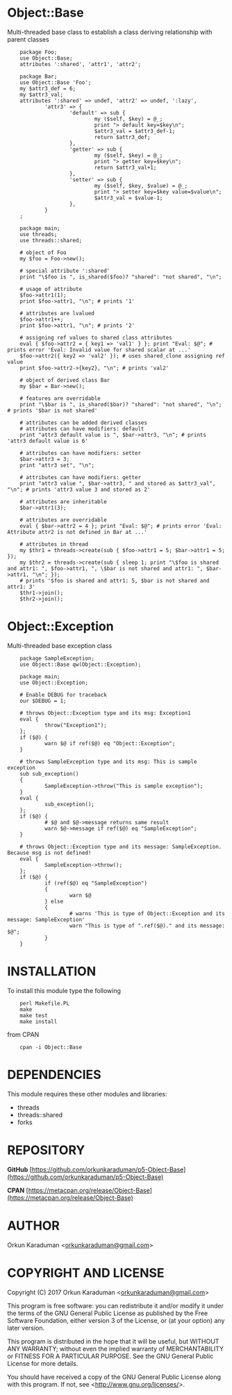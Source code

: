 # Object::Base

Multi-threaded base class to establish a class deriving relationship with parent classes

        package Foo;
        use Object::Base;
        attributes ':shared', 'attr1', 'attr2';
        
        package Bar;
        use Object::Base 'Foo';
        my $attr3_def = 6;
        my $attr3_val;
        attributes ':shared' => undef, 'attr2' => undef, ':lazy',
                'attr3' => {
                        'default' => sub {
                                my ($self, $key) = @_;
                                print "> default key=$key\n";
                                $attr3_val = $attr3_def-1;
                                return $attr3_def;
                        },
                        'getter' => sub {
                                my ($self, $key) = @_;
                                print "> getter key=$key\n";
                                return $attr3_val+1;
                        },
                        'setter' => sub {
                                my ($self, $key, $value) = @_;
                                print "> setter key=$key value=$value\n";
                                $attr3_val = $value-1;
                        },
                }
        ;
        
        package main;
        use threads;
        use threads::shared;
        
        # object of Foo
        my $foo = Foo->new();
        
        # special attribute ':shared'
        print "\$foo is ", is_shared($foo)? "shared": "not shared", "\n";
        
        # usage of attribute
        $foo->attr1(1);
        print $foo->attr1, "\n"; # prints '1'
        
        # attributes are lvalued
        $foo->attr1++;
        print $foo->attr1, "\n"; # prints '2'
        
        # assigning ref values to shared class attributes
        eval { $foo->attr2 = { key1 => 'val1' } }; print "Eval: $@"; # prints error 'Eval: Invalid value for shared scalar at ...'
        $foo->attr2({ key2 => 'val2' }); # uses shared_clone assigning ref value
        print $foo->attr2->{key2}, "\n"; # prints 'val2'
        
        # object of derived class Bar
        my $bar = Bar->new();
        
        # features are overridable
        print "\$bar is ", is_shared($bar)? "shared": "not shared", "\n"; # prints '$bar is not shared'
        
        # attributes can be added derived classes
        # attributes can have modifiers: default
        print "attr3 default value is ", $bar->attr3, "\n"; # prints 'attr3 default value is 6'
        
        # attributes can have modifiers: setter
        $bar->attr3 = 3;
        print "attr3 set", "\n";
        
        # attributes can have modifiers: getter
        print "attr3 value ", $bar->attr3, " and stored as $attr3_val", "\n"; # prints 'attr3 value 3 and stored as 2'
        
        # attributes are inheritable
        $bar->attr1(3);
        
        # attributes are overridable
        eval { $bar->attr2 = 4 }; print "Eval: $@"; # prints error 'Eval: Attribute attr2 is not defined in Bar at ...'
        
        # attributes in thread
        my $thr1 = threads->create(sub { $foo->attr1 = 5; $bar->attr1 = 5; });
        my $thr2 = threads->create(sub { sleep 1; print "\$foo is shared and attr1: ", $foo->attr1, ", \$bar is not shared and attr1: ", $bar->attr1, "\n"; });
        # prints '$foo is shared and attr1: 5, $bar is not shared and attr1: 3'
        $thr1->join();
        $thr2->join();

# Object::Exception

Multi-threaded base exception class

        package SampleException;
        use Object::Base qw(Object::Exception);
        
        package main;
        use Object::Exception;
        
        # Enable DEBUG for traceback
        our $DEBUG = 1;
        
        # throws Object::Exception type and its msg: Exception1
        eval {
                throw("Exception1");
        };
        if ($@) {
                warn $@ if ref($@) eq "Object::Exception";
        }
        
        # throws SampleException type and its msg: This is sample exception
        sub sub_exception()
        {
                SampleException->throw("This is sample exception");
        }
        eval {
                sub_exception();
        };
        if ($@) {
                # $@ and $@->message returns same result
                warn $@->message if ref($@) eq "SampleException";
        }
        
        # throws Object::Exception type and its message: SampleException. Because msg is not defined!
        eval {
                SampleException->throw();
        };
        if ($@) {
                if (ref($@) eq "SampleException")
                {
                        warn $@
                } else
                {
                        # warns 'This is type of Object::Exception and its message: SampleException'
                        warn "This is type of ".ref($@)." and its message: $@";
                }
        }

# INSTALLATION

To install this module type the following

        perl Makefile.PL
        make
        make test
        make install

from CPAN

        cpan -i Object::Base

# DEPENDENCIES

This module requires these other modules and libraries:

- threads
- threads::shared
- forks

# REPOSITORY

**GitHub** [https://github.com/orkunkaraduman/p5-Object-Base](https://github.com/orkunkaraduman/p5-Object-Base)

**CPAN** [https://metacpan.org/release/Object-Base](https://metacpan.org/release/Object-Base)

# AUTHOR

Orkun Karaduman &lt;orkunkaraduman@gmail.com&gt;

# COPYRIGHT AND LICENSE

Copyright (C) 2017  Orkun Karaduman &lt;orkunkaraduman@gmail.com&gt;

This program is free software: you can redistribute it and/or modify
it under the terms of the GNU General Public License as published by
the Free Software Foundation, either version 3 of the License, or
(at your option) any later version.

This program is distributed in the hope that it will be useful,
but WITHOUT ANY WARRANTY; without even the implied warranty of
MERCHANTABILITY or FITNESS FOR A PARTICULAR PURPOSE.  See the
GNU General Public License for more details.

You should have received a copy of the GNU General Public License
along with this program.  If not, see &lt;http://www.gnu.org/licenses/&gt;.
